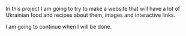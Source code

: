 In this project I am going to try to make a website that will have a lot of Ukrainian food and recipes about them, images and interactive links.

I am going to continue when I will be done.